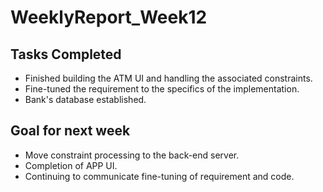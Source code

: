 # WeeklyReport_Week12

## Tasks Completed

- Finished building the ATM UI and handling the associated constraints.
- Fine-tuned the requirement to the specifics of the implementation.
- Bank's database established.

## Goal for next week

- Move constraint processing to the back-end server.
- Completion of APP UI.
- Continuing to communicate fine-tuning of requirement and code.
